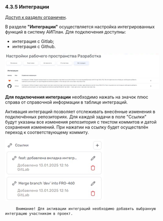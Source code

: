 ### 4.3.5 Интеграции

[Доступ к разделу ограничен](../../9_roles_&_access/9.2_access.md). 

В разделе **"Интеграции"** осуществляется настройка интегрированных функций в систему АИПлан. Для подключения доступны:

- интеграция с Gitlab;
- интеграция с Github. 

![интеграции](/imgs/интеграции.jpg)

**Для подключения интеграции** необходимо нажать на значок плюс справа от справочной информации в таблице интеграций.

Активация интеграций позволяет отслеживать внесённые изменения в подключённых репозиториях. Для каждой задачи в поле "Ссылки" будут указаны все изменения репозитория с текстом коммитов и датой сохранения изменений. При нажатии на ссылку будет осуществлён переход к соответствующему коммиту. 

![интеграции_1](/imgs/интеграции_1.jpg)

         Внимание! Для активации интеграций необходимо добавить выбранную интеграцию участником в проект.
